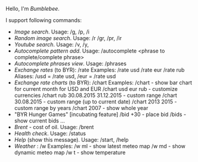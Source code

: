 Hello, I'm *Bumblebee*.

I support following commands:
 - *Image search*. Usage: /g, /p, /i <search criteria>
 - *Random image search*. Usage: /r /gr, /pr, /ir <search criteria>
 - *Youtube search*. Usage: /v, /y, <search criteria>
 - *Autocomplete pattern add*. Usage: /autocomplete <phrase to complete/complete phrase>
 - *Autocomplete phrases view*. Usage: /phrases
 - *Exchange rates* (to BYR): /rate <currency>
   Examples:
     /rate usd
     /rate eur
     /rate rub
   Aliases: /usd = /rate usd, /eur = /rate usd
 - *Exchange rate charts* (to BYR): /chart <currencies> <from> <to>
   Examples:
     /chart - show bar chart for current month for USD and EUR
     /chart usd eur rub - customize currencies
     /chart rub 30.08.2015 31.12.2015 - custom range
     /chart 30.08.2015 - custom range (up to current date)
     /chart 2013 2015 - custom range by years
     /chart 2007 - show whole year
 - "BYR Hunger Games" [incubating feature]
   /bid +30 - place bid
   /bids - show current bids
   ...
 - *Brent* - cost of oil. Usage: /brent
 - *Health check*. Usage: /status
 - *Help* (show this message). Usage: /start, /help
 - *Weather* : /w <something you want to know>
   Examples:
     /w ml - show latest meteo map
     /w md - show dynamic meteo map
     /w t - show temperature
